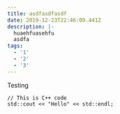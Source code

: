```yaml
---
title: asdfasdfasdf
date: 2019-12-23T22:46:09.441Z
description: |-
  huaehfuasehfu
  asdfa
tags:
  - '1'
  - '2'
  - '3'
---
```

Testing

```
// This is C++ code
std::cout << "Hello" << std::endl;
```
